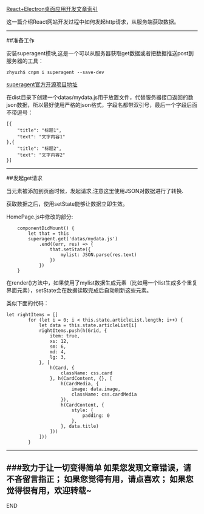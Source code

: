 [React+Electron桌面应用开发文章索引](https://www.jianshu.com/p/71c88b21ea48)

这一篇介绍React网站开发过程中如何发起http请求，从服务端获取数据。

---
##准备工作

安装superagent模块,这是一个可以从服务器获取get数据或者把数据推送post到服务器的工具：
```
zhyuzh$ cnpm i superagent --save-dev
```
[superagent官方开源项目地址](https://github.com/visionmedia/superagent)

在dist目录下创建一个datas/mydata.js用于放置文件，代替服务器接口返回的数json数据，所以最好使用严格的json格式，字段名都带双引号，最后一个字段后面不带逗号：
```
[{
    "title": "标题1",
    "text": "文字内容1"
},{
    "title": "标题2",
    "text": "文字内容2"
}]
```

---
##发起get请求

当元素被添加到页面时候，发起请求,注意这里使用JSON对数据进行了转换.

获取数据之后，使用setState能够让数据立即生效。

HomePage.js中修改的部分:
```
    componentDidMount() {
        let that = this
        superagent.get('datas/mydata.js')
            .end((err, res) => {
                that.setState({
                    mylist: JSON.parse(res.text)
                })
            })
    }
```

在render()方法中，如果使用了mylist数据生成元素（比如用一个list生成多个重复界面元素），setState会在数据读取完成后自动刷新这些元素。

类似下面的代码：
```
let rightItems = []
        for (let i = 0; i < this.state.articleList.length; i++) {
            let data = this.state.articleList[i]
            rightItems.push(h(Grid, {
                item: true,
                xs: 12,
                sm: 6,
                md: 4,
                lg: 3,
            }, [
                h(Card, {
                    className: css.card
                }, h(CardContent, {}, [
                    h(CardMedia, {
                        image: data.image,
                        className: css.cardMedia
                    }),
                    h(CardContent, {
                        style: {
                            padding: 0
                        },
                    }, data.title)
                ]))
            ]))
        }
```

---
###致力于让一切变得简单
如果您发现文章错误，请不吝留言指正；
如果您觉得有用，请点喜欢；
如果您觉得很有用，欢迎转载~
---
END

